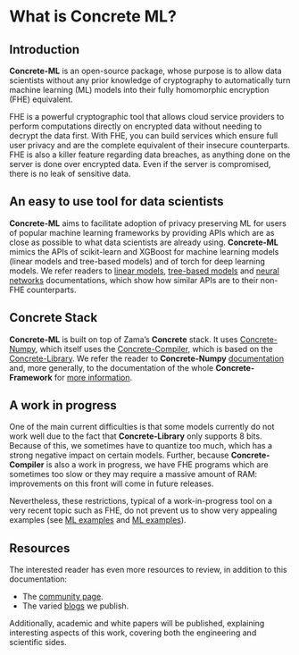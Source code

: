 # What is **Concrete ML**?

## Introduction

**Concrete-ML** is an open-source package, whose purpose is to allow data scientists without any prior knowledge of cryptography to automatically turn machine learning (ML) models into their fully homomorphic encryption (FHE) equivalent.

FHE is a powerful cryptographic tool that allows cloud service providers to perform computations directly on encrypted data without needing to decrypt the data first. With FHE, you can build services which ensure full user privacy and are the complete equivalent of their insecure counterparts. FHE is also a killer feature regarding data breaches, as anything done on the server is done over encrypted data. Even if the server is compromised, there is no leak of sensitive data.

## An easy to use tool for data scientists

**Concrete-ML** aims to facilitate adoption of privacy preserving ML for users of popular machine learning frameworks by providing APIs which are as close as possible to what data scientists are already using. **Concrete-ML** mimics the APIs of scikit-learn and XGBoost for machine learning models (linear models and tree-based models) and of torch for deep learning models. We refer readers to [linear models](linear.md%3E), [tree-based models](tree.md%3E) and [neural networks](quantized_neural_networks.md) documentations, which show how similar APIs are to their non-FHE counterparts.

## Concrete Stack

**Concrete-ML** is built on top of Zama’s **Concrete** stack. It uses [Concrete-Numpy](https://github.com/zama-ai/concrete-numpy), which itself uses the [Concrete-Compiler](https://pypi.org/project/concrete-compiler), which is based on the [Concrete-Library](https://docs.zama.ai/concrete/core-lib/main/). We refer the reader to **Concrete-Numpy** [documentation](https://docs.zama.ai/concrete-numpy/stable/) and, more generally, to the documentation of the whole **Concrete-Framework** for [more information](https://docs.zama.ai).

## A work in progress

One of the main current difficulties is that some models currently do not work well due to the fact that **Concrete-Library** only supports 8 bits. Because of this, we sometimes have to quantize too much, which has a strong negative impact on certain models. Further, because **Concrete-Compiler** is also a work in progress, we have FHE programs which are sometimes too slow or they may require a massive amount of RAM: improvements on this front will come in future releases.

Nevertheless, these restrictions, typical of a work-in-progress tool on a very recent topic such as FHE, do not prevent us to show very appealing examples (see [ML examples](ml_examples.md) and [ML examples](dl_examples.md)).

## Resources

The interested reader has even more resources to review, in addition to this documentation:

- The [community page](https://community.zama.ai/c/concrete-ml).
- The varied [blogs](https://www.zama.ai/blog) we publish.

Additionally, academic and white papers will be published, explaining interesting aspects of this work, covering both the engineering and scientific sides.

